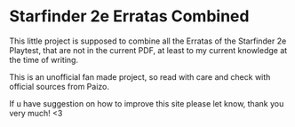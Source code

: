 # Starfinder 2e Erratas Combined
This little project is supposed to combine all the Erratas of the Starfinder 2e Playtest, that are not in the current PDF, at least to my current knowledge at the time of writing.

This is an unofficial fan made project, so read with care and check with official sources from Paizo.

If u have suggestion on how to improve this site please let know, thank you very much! <3
